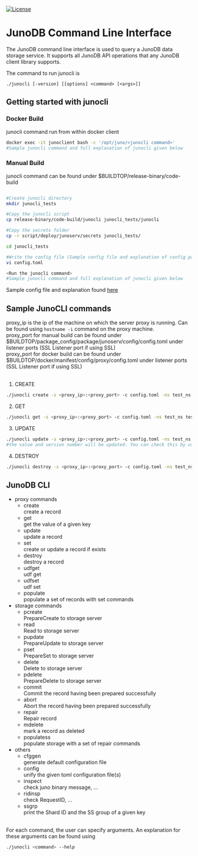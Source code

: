 [![License](https://img.shields.io/badge/License-Apache_2.0-blue.svg)](https://opensource.org/licenses/Apache-2.0)
# JunoDB Command Line Interface
The JunoDB command line interface is used to query a JunoDB data storage service.  It supports all JunoDB API operations that any JunoDB client library supports.

The command to run junocli is 

```./junocli [-version] [[options] <command> [<args>]] ```


## Getting started with junocli

### Docker Build
junocli command run from within docker client
```bash 
docker exec -it junoclient bash -c '/opt/juno/<junocli command>'
#Sample junocli command and full explanation of junocli given below
```


### Manual Build 
junocli command can be found under $BUILDTOP/release-binary/code-build
```bash 

#Create junocli directory
mkdir junocli_tests

#Copy the junocli script
cp release-binary/code-build/junocli junocli_tests/junocli

#Copy the secrets folder
cp -r script/deploy/junoserv/secrets junocli_tests/

cd junocli_tests

#Write the config file (Sample config file and explanation of config parameters given in the link below)
vi config.toml

<Run the junocli command>
#Sample junocli command and full explanation of junocli given below
```
Sample config file and explanation found [here](config_file_for_junoload_and_junocli.md)


## Sample JunoCLI commands

proxy_ip is the ip of the machine on which the server proxy is running. Can be found using ```hostname -i``` command on the proxy machine.
<br>
proxy_port for manual build can be found under $BUILDTOP/package_config/package/junoserv/config/config.toml under listener ports (SSL Listener port if using SSL)
<br>
proxy_port for docker build can be found under $BUILDTOP/docker/manifest/config/proxy/config.toml under listener ports (SSL Listener port if using SSL)
<br>
<br>

1. CREATE
```bash 
./junocli create -s <proxy_ip>:<proxy_port> -c config.toml -ns test_ns test_key test_value
```

2. GET
```bash 
./junocli get -s <proxy_ip>:<proxy_port> -c config.toml -ns test_ns test_key
```

3. UPDATE
```bash
./junocli update -s <proxy_ip>:<proxy_port> -c config.toml -ns test_ns test_key test_value_updated
#the value and version number will be updated. You can check this by using the GET command again.
```

4. DESTROY
```bash
./junocli destroy -s <proxy_ip>:<proxy_port> -c config.toml -ns test_ns test_key 
```


## JunoDB CLI <command>

  * proxy commands <br>
    * create<br>
      create a record<br>
    * get<br>
      get the value of a given key<br>
    * update<br>
      update a record<br>
    * set<br>
      create or update a record if exists<br>
    * destroy<br>
      destroy a record<br>
    * udfget<br>
      udf get<br>
    * udfset<br>
      udf set<br>
    * populate<br>
      populate a set of records with set commands<br>
  * storage commands<br>
    * pcreate<br>
      PrepareCreate to storage server<br>
    * read<br>
      Read to storage server<br>
    * pupdate<br>
      PrepareUpdate to storage server<br>
    * pset<br>
      PrepareSet to storage server<br>
    * delete<br>
      Delete to storage server<br>
    * pdelete<br>
      PrepareDelete to storage server<br>
    * commit<br>
      Commit the record having been prepared successfully<br>
    * abort<br>
      Abort the record having been prepared successfully<br>
    * repair<br>
      Repair record<br>
    * mdelete<br>
      mark a record as deleted<br>
    * populatess<br>
      populate storage with a set of repair commands<br>
  * others<br>
    * cfggen<br>
      generate default configuration file<br>
    * config<br>
      unify the given toml configuration file(s)<br>
    * inspect<br>
      check juno binary message, ...<br>
    * ridinsp<br>
      check RequestID, ...<br>
    * ssgrp<br>
      print the Shard ID and the SS group of a given key<br>

<br>
For each command, the user can specify arguments. An explanation for these arguments can be found using <br>

```bash
./junocli <command> --help
```



